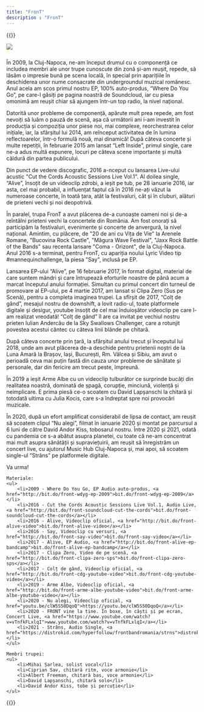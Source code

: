 ```yaml
---
title: "FronT"
description : "FronT"
---
```


{{<rawhtml>}}
<div style="margin-bottom: 25px; display: flex; justify-content: center; align-items: center; overflow: hidden">
	<img src="/images/front.webp" style="min-width: 100%; min-height: 100%;"/>
</div>

<p>
	În 2009, la Cluj-Napoca, ne-am început drumul cu o componență ce includea membri ale unor trupe cunoscute din zonă și-am reușit, repede, să lăsăm o impresie bună pe scena locală, în special prin aparițiile în deschiderea unor nume consacrate din undergroundul muzical românesc. Anul acela am scos primul nostru EP, 100% auto-produs, “Where Do You Go”, pe care-l găsiți pe pagina noastră de Soundcloud, iar cu piesa omonimă am reușit chiar să ajungem într-un top radio, la nivel național.
</p>
<p>
	Datorită unor probleme de componență, apărute mult prea repede, am fost nevoiți să luăm o pauză de scenă, așa că următorii ani i-am investit în producția și compoziția unor piese noi, mai complexe, reorchestrarea celor inițiale, iar, la sfârșitul lui 2014, am reînceput activitatea de în lumina reflectoarelor, într-o formulă nouă, mai dinamică! După câteva concerte și multe repetiții, în februarie 2015 am lansat “Left Inside”, primul single, care ne-a adus multă expunere, locuri pe câteva scene importante și multă căldură din partea publicului.
</p>
<p>
	Din punct de vedere discografic, 2016 a-nceput cu lansarea Live-ului acustic "Cut the Cords Acoustic Sessions Live Vol.1". Al doilea single, “Alive”, însoțit de un videoclip zdrobi, a ieșit pe tub, pe 28 ianuarie 2016, iar asta, cel mai probabil, a influențat faptul că în 2016 ne-ați văzut la numeroase concerte, în toată țara, atât la festivaluri, cât și în cluburi, alături de prieteni vechi și noi deopotrivă. 
</p>
<p>
	În paralel, trupa FronT a avut plăcerea de-a cunoaște oameni noi și de-a reîntâlni prieteni vechi la concertele din România. Am fost onorați să participăm la festivaluri, evenimente și concerte de anvergură, la nivel național. Amintim, cu plăcere, de "20 de ani cu Vița de Vie" la Arenele Romane, "Bucovina Rock Castle", "Măgura Wave Festival", "Jaxx Rock Battle of the Bands" sau recenta lansare "Coma - Orizont", de la Cluj-Napoca. Anul 2016 s-a terminat, pentru FronT, cu apariția noului Lyric Video tip #mannequinchallenge, la piesa "Say", inclusă pe EP. 
</p>
<p>
	Lansarea EP-ului “Alive”, pe 16 februarie 2017, în format digital, material de care suntem mândri și care întrupează eforturile noastre de până acum a marcat începutul anului formației. Simultan cu primul concert din turneul de promovare al EP-ului, pe 4 martie 2017, am lansat si Clipa Zero (Sus pe Scenă), pentru a completa imaginea trupei. La sfîrșit de 2017, “Colț de gând”, mesajul nostru de downshift, a lovit radio-ul, toate platformele digitale și desigur, youtube însoțit de cel mai înduioșător videoclip pe care l-am realizat vreodată! “Colț de gând” îl are ca invitat pe vechiul nostru prieten Iulian Andercău de la Sky Swallows Challenger, care a rotunjit povestea acestui cântec cu câteva linii blânde pe chitară.
</p>
<p>
	După câteva concerte prin țară, la sfârșitul anului trecut și începutul lui 2018, unde am avut plăcerea de-a deschide pentru prietenii noștri de la Luna Amară la Brașov, Iași, București, Rm. Vâlcea și Sibiu, am avut o perioadă ceva mai puțin fastă din cauza unor probleme de sănătate și personale, dar din fericire am trecut peste, împreună. 
</p>
<p>
	În 2019 a ieșit Arme Albe cu un videoclip tulburător ce surprinde bucăți din realitatea noastră, dominată de șpagă, corupție, minciună, violență și neimplicare. E prima piesă ce-o scoatem cu David Lapșanschi la chitară și totodată ultima cu Julia Kocis, care s-a îndreptat spre noi provocări muzicale.
</p>
<p>
	În 2020, după un efort amplificat considerabil de lipsa de contact, am reușit să scoatem clipul “Nu alegi”, filmat în ianuarie 2020 și montat pe parcursul a 6 luni de către David Andor Kiss, tobosarul nostru. Între 2020 și 2021, odată cu pandemia ce s-a abătut asupra planetei, cu toate că ne-am concentrat mai mult asupra sănătății și supraviețuirii, am reușit să înregistrăm un concert live, cu ajutorul Music Hub Cluj-Napoca și, mai apoi, să scoatem single-ul “Strâns” pe platformele digitale.
</p>
<p>
	Va urma!
</p>

	Materiale:
	<ul>
		<li>2009 - Where Do You Go, EP Audio auto-produs, <a href="http://bit.do/front-wdyg-ep-2009">bit.do/front-wdyg-ep-2009</a></li>
		<li>2016 - Cut the Cords Acoustic Sessions Live Vol.1, Audio Live, <a href="http://bit.do/front-soundcloud-cut-the-cords">bit.do/front-soundcloud-cut-the-cords</a></li>
		<li>2016 - Alive, Videoclip oficial, <a href="http://bit.do/front-alive-video">bit.do/front-alive-video</a></li>
		<li>2016 - Say, Videoclip cu versuri, <a href="http://bit.do/front-say-video">bit.do/front-say-video</a></li>
		<li>2017 - Alive, EP Audio, <a href="http://bit.do/front-alive-ep-bandcamp">bit.do/front-alive-ep-bandcamp</a></li>
		<li>2017 - Clipa Zero, Video de pe scenă, <a href="http://bit.do/front-clipa-zero-sps">bit.do/front-clipa-zero-sps</a></li>
		<li>2017 - Colț de gând, Videoclip oficial, <a href="http://bit.do/front-cdg-youtube-video">bit.do/front-cdg-youtube-video</a></li>
		<li>2019 - Arme Albe, Videoclip oficial, <a href="http://bit.do/front-arme-albe-youtube-video">bit.do/front-arme-albe-youtube-video</a></li>
		<li>2020 - Nu alegi, Videoclip oficial, <a href="youtu.be/clW5S50DqoQ">https://youtu.be/clW5S50DqoQ</a></li>
		<li>2020 - FRONT vine la tine. În boxe, în căști și pe ecran, Concert Live, <a href="https://www.youtube.com/watch?v=vTnfkFLxlqI">www.youtube.com/watch?v=vTnfkFLxlqI</a></li>
		<li>2021 - Strâns, Audio Single, <a href="https://distrokid.com/hyperfollow/frontbandromania/strns">distrokid.com/hyperfollow/frontbandromania/strns</a></li>
	</ul>

	Membri trupei:
	<ul>
		<li>Mihai Șarlea, solist vocal</li>
		<li>Ciprian Sav, chitară ritm, voce armonie</li>
		<li>Albert Freeman, chitară bas, voce armonie</li>
		<li>David Lapșanschi, chitară solo</li>
		<li>David Andor Kiss, tobe și percuție</li>
	</ul>


</p>


{{</rawhtml>}}

